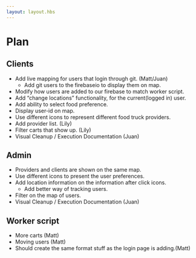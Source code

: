 ```yaml
---
layout: layout.hbs
---
```


# Plan

## Clients
* Add live mapping for users that login through git. (Matt/Juan)
	* Add git users to the firebaseio to display them on map.
* Modify how users are added to our firebase to match worker script.
* Add “change locations” functionality, for the current(logged in) user.
* Add ability to select food preference.
* Display user-id on map.
* Use different icons to represent different food truck providers.
* Add provider list. (Lily)
* Filter carts that show up. (Lily)
* Visual Cleanup / Execution Documentation (Juan)


## Admin
* Providers and clients are shown on the same map.
* Use  different icons to present the user preferences.
* Add location information on the information after click icons.
	* Add better way of tracking users.
* Filter on the map of users.
* Visual Cleanup / Execution Documentation (Juan)

## Worker script
* More carts  (Matt)
* Moving users (Matt)
* Should create the same format stuff as the login page is adding.(Matt)


